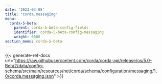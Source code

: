 ```yaml
---
date: '2023-03-08'
title: "corda.messaging"
menu:
  corda-5-beta:
    parent: corda-5-beta-config-fields
    identifier: corda-5-beta-config-messaging
    weight: 6000
section_menu: corda-5-beta
---
```


{{< generate-ref-docs url="https://raw.githubusercontent.com/corda/corda-api/release/os/5.0-Beta2/data/config-schema/src/main/resources/net/corda/schema/configuration/messaging/1.0/corda.messaging.json" >}}